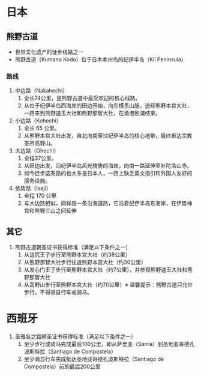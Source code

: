 # 日本
## 熊野古道
- 世界文化遗产的徒步线路之一
- 熊野古道（Kumano Kodo）位于日本本州岛的纪伊半岛（Kii Peninsula）
### 路线
1. 中边路（Nakahechi） 
    1. 全长74公里，是熊野古道中最受欢迎的核心线路。
    2. 从位于纪伊半岛西海岸的田边开始，向东横贯山脉，途经熊野本宫大社，一路来到熊野速玉大社和熊野那智大社，在渔港胜浦结束。
2. 小边路（Kohechi） 
    1. 全长 65 公里。
    2. 从熊野本宫大社出发，自北向南穿过纪伊半岛的核心地带，最终抵达宗教圣所高野山。
3. 大边路（Ohechi） 
    1. 全程37公里。
    2. 从田边出发，沿纪伊半岛风光旖旎的海岸，向南一路延伸至补陀洛山寺。
    3. 如今徒步这条路的也大多是日本人，一路上缺乏英文指引和外国人友好的服务设施。
4. 依势路（Iseji）
    1. 全程 170 公里
    2. 与大边路相似，同样是一条沿海道路，它沿着纪伊半岛东海岸，在伊势神宫和熊野三山之间延伸

## 其它
1. 熊野古道朝圣证书获得标准（满足以下条件之一）
    1. 从泷尻王子步行至熊野本宫大社（约38公里）
    2. 从熊野那智大社步行往返熊野本宫大社（约30公里）
    3. 从发心门王子步行至熊野本宫大社（约7公里），并参观熊野速玉大社和熊野那智大社
    4. 从高野山步行至熊野本宫大社（约70公里）※ 温馨提示：熊野古道只允许步行，不得骑自行车或骑马。


# 西班牙
1. 圣雅各之路朝圣证书获得标准（满足以下条件之一）
    1. 至少步行或骑马完成最后100公里，即从萨里亚（Sarria）到圣地亚哥德孔波斯特拉（Santiago de Compostela）
    2. 至少骑自行车完成抵达圣地亚哥德孔波斯特拉（Santiago de Compostela）前的最后200公里